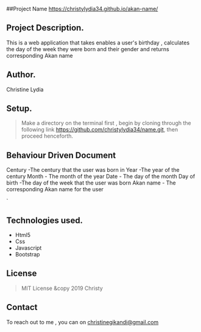 ##Project Name
https://christylydia34.github.io/akan-name/
## Project Description.
 This is a  web application that takes enables  a user's birthday , calculates the day of the week  they were born and their gender and returns corresponding Akan name 

## Author.
Christine Lydia
 
 ## Setup.
 > Make  a directory on the terminal first , begin by cloning through the following link https://github.com/christylydia34/name.git,  then proceed henceforth.
 
 
 ## Behaviour Driven Document

 Century -The century that the user was born in
Year    -The year of the century 
Month   - The month of the year 
Date     - The day of the month 
Day of birth -The day of the week that the user was born 
 Akan name  -  The corresponding Akan name for the user

 `
## Technologies used.
  * Html5
  * Css
  * Javascript
  * Bootstrap
  
 

## License
> MIT License &copy 2019 Christy 

## Contact
To reach out to me , you can on christinegikandi@gmail.com
